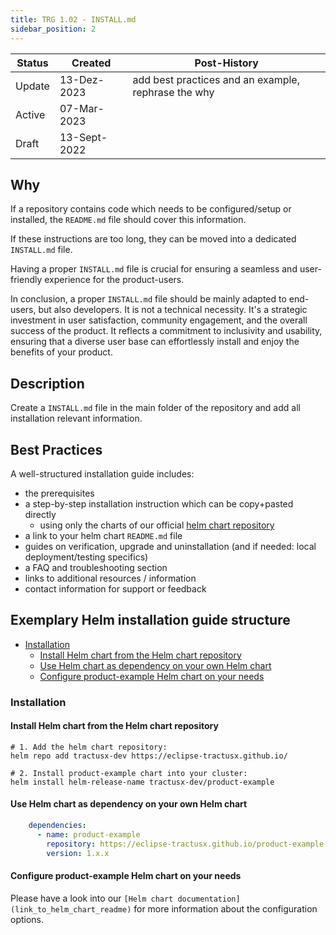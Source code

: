 ```yaml
---
title: TRG 1.02 - INSTALL.md
sidebar_position: 2
---
```


| Status | Created      | Post-History                                        |
|--------|--------------|-----------------------------------------------------|
| Update | 13-Dez-2023  | add best practices and an example, rephrase the why |
| Active | 07-Mar-2023  |                                                     |
| Draft  | 13-Sept-2022 |                                                     |

## Why

If a repository contains code which needs to be configured/setup or installed, the `README.md` file should cover this information.

If these instructions are too long, they can be moved into a dedicated `INSTALL.md` file.

Having a proper `INSTALL.md` file is crucial for ensuring a seamless and user-friendly experience for the product-users.

In conclusion, a proper `INSTALL.md` file should be mainly adapted to end-users, but also developers. It is not a technical necessity.
It's a strategic investment in user satisfaction, community engagement, and the overall success of the product. It reflects a commitment to inclusivity and usability, ensuring that a diverse user base can effortlessly install and enjoy the benefits of your product.

## Description

Create a `INSTALL.md` file in the main folder of the repository and add all installation relevant information.

## Best Practices

A well-structured installation guide includes:

- the prerequisites
- a step-by-step installation instruction which can be copy+pasted directly
  - using only the charts of our official [helm chart repository](https://github.com/eclipse-tractusx/charts)
- a link to your helm chart `README.md` file
- guides on verification, upgrade and uninstallation (and if needed: local deployment/testing specifics)
- a FAQ and troubleshooting section
- links to additional resources / information
- contact information for support or feedback

## Exemplary Helm installation guide structure

- [Installation](#installation)
  - [Install Helm chart from the Helm chart repository](#install-helm-chart-from-the-helm-chart-repository)
  - [Use Helm chart as dependency on your own Helm chart](#use-helm-chart-as-dependency-on-your-own-helm-chart)
  - [Configure product-example Helm chart on your needs](#configure-product-example-helm-chart-on-your-needs)

### Installation

#### Install Helm chart from the Helm chart repository

```shell
# 1. Add the helm chart repository:
helm repo add tractusx-dev https://eclipse-tractusx.github.io/
```

```shell
# 2. Install product-example chart into your cluster:
helm install helm-release-name tractusx-dev/product-example
```

#### Use Helm chart as dependency on your own Helm chart

```yaml
    dependencies:
      - name: product-example
        repository: https://eclipse-tractusx.github.io/product-example
        version: 1.x.x
```

#### Configure product-example Helm chart on your needs

Please have a look into our `[Helm chart documentation](link_to_helm_chart_readme)` for more information about the configuration options.

